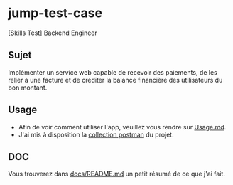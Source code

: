 # jump-test-case
[Skills Test] Backend Engineer

## Sujet
Implémenter un service web capable de
recevoir des paiements, de les relier à une facture et de créditer la balance financière des
utilisateurs du bon montant.

## Usage
* Afin de voir comment utiliser l'app, veuillez vous rendre sur [Usage.md](docs/USAGE.md).
* J'ai mis à disposition la [collection postman](api/jump.postman_collection.json) du projet.

## DOC
Vous trouverez dans [docs/README.md](docs/README.md) un petit résumé de ce que j'ai fait.